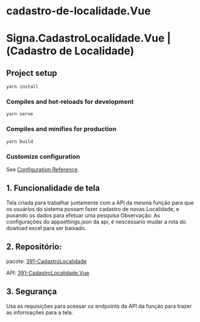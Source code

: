 # cadastro-de-localidade.Vue
# Signa.CadastroLocalidade.Vue |(Cadastro de Localidade)

## Project setup

```
yarn install
```

### Compiles and hot-reloads for development

```
yarn serve
```

### Compiles and minifies for production

```
yarn build
```

### Customize configuration

See [Configuration Reference](https://cli.vuejs.org/config/).

## 1. Funcionalidade de tela

Tela criada para trabalhar juntamente com a API da mesma função para que os usuários
do sistema possam fazer cadastro de novas Localidade, e puxando os dados para efetuar uma pesquisa
Observação: As configurações do appsettings.json da api, é nescessario mudar a rota do dowload excel para ser baixado.

## 2. Repositório:


pacote: [391-CadastroLocalidade](https://github.com/signaconsultoria-pacotes/391_CadastrodeLocalidade)

API: [391-CadastroLocalidade.Vue](https://github.com/signaconsultoria/cadastro-de-localidade.API)

## 3. Segurança

Usa as requisições para acessar os endpoints da API da função
para trazer as informações para a tela.
